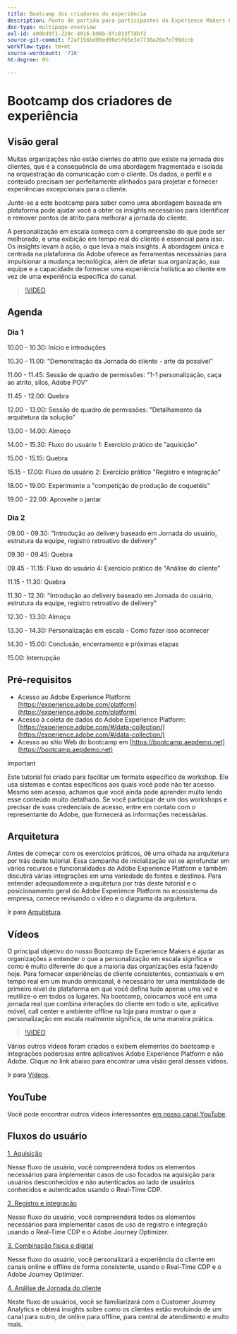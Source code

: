 ```yaml
---
title: Bootcamp dos criadores de experiência
description: Ponto de partida para participantes do Experience Makers Bootcamp
doc-type: multipage-overview
exl-id: 400bd9f1-229c-4016-b06b-8fc033f7dbf2
source-git-commit: f2af156bd09ed90e5f65e3e7730a20a7e799dccb
workflow-type: tm+mt
source-wordcount: '716'
ht-degree: 0%

---
```


# Bootcamp dos criadores de experiência

## Visão geral

Muitas organizações não estão cientes do atrito que existe na jornada dos clientes, que é a consequência de uma abordagem fragmentada e isolada na orquestração da comunicação com o cliente. Os dados, o perfil e o conteúdo precisam ser perfeitamente alinhados para projetar e fornecer experiências excepcionais para o cliente.

Junte-se a este bootcamp para saber como uma abordagem baseada em plataforma pode ajudar você a obter os insights necessários para identificar e remover pontos de atrito para melhorar a jornada do cliente.

A personalização em escala começa com a compreensão do que pode ser melhorado, e uma exibição em tempo real do cliente é essencial para isso. Os insights levam à ação, o que leva a mais insights. A abordagem única e centrada na plataforma do Adobe oferece as ferramentas necessárias para impulsionar a mudança tecnológica, além de afetar sua organização, sua equipe e a capacidade de fornecer uma experiência holística ao cliente em vez de uma experiência específica do canal.

>[!VIDEO](https://video.tv.adobe.com/v/344962?quality=12&enable=on)

## Agenda

### Dia 1

10.00 - 10.30: Início e introduções

10.30 - 11.00: &quot;Demonstração da Jornada do cliente - arte da possível&quot;

11.00 - 11.45: Sessão de quadro de permissões: &quot;1-1 personalização, caça ao atrito, silos, Adobe POV&quot;

11.45 - 12.00: Quebra

12.00 - 13.00: Sessão de quadro de permissões: &quot;Detalhamento da arquitetura da solução&quot;

13.00 - 14.00: Almoço

14.00 - 15.30: Fluxo do usuário 1: Exercício prático de &quot;aquisição&quot;

15.00 - 15.15: Quebra

15.15 - 17.00: Fluxo do usuário 2: Exercício prático &quot;Registro e integração&quot;

18.00 - 19.00: Experimente a &quot;competição de produção de coquetéis&quot;

19.00 - 22.00: Aproveite o jantar

### Dia 2

09.00 - 09.30: &quot;Introdução ao delivery baseado em Jornada do usuário, estrutura da equipe, registro retroativo de delivery&quot;

09.30 - 09.45: Quebra

09.45 - 11.15: Fluxo do usuário 4: Exercício prático de &quot;Análise do cliente&quot;

11.15 - 11.30: Quebra

11.30 - 12.30: &quot;Introdução ao delivery baseado em Jornada do usuário, estrutura da equipe, registro retroativo de delivery&quot;

12.30 - 13.30: Almoço

13.30 - 14.30: Personalização em escala - Como fazer isso acontecer

14.30 - 15.00: Conclusão, encerramento e próximas etapas

15.00: Interrupção

## Pré-requisitos

- Acesso ao Adobe Experience Platform: [https://experience.adobe.com/platform](https://experience.adobe.com/platform)
- Acesso à coleta de dados do Adobe Experience Platform: [https://experience.adobe.com/#/data-collection/](https://experience.adobe.com/#/data-collection/)
- Acesso ao sítio Web do bootcamp em [https://bootcamp.aepdemo.net](https://bootcamp.aepdemo.net)

>[!IMPORTANT]
>
>Este tutorial foi criado para facilitar um formato específico de workshop. Ele usa sistemas e contas específicos aos quais você pode não ter acesso. Mesmo sem acesso, achamos que você ainda pode aprender muito lendo esse conteúdo muito detalhado. Se você participar de um dos workshops e precisar de suas credenciais de acesso, entre em contato com o representante do Adobe, que fornecerá as informações necessárias.

## Arquitetura

Antes de começar com os exercícios práticos, dê uma olhada na arquitetura por trás deste tutorial. Essa campanha de inicialização vai se aprofundar em vários recursos e funcionalidades do Adobe Experience Platform e também discutirá várias integrações em uma variedade de fontes e destinos. Para entender adequadamente a arquitetura por trás deste tutorial e o posicionamento geral do Adobe Experience Platform no ecossistema da empresa, comece revisando o vídeo e o diagrama da arquitetura.

Ir para [Arquitetura](https://experienceleague.adobe.com/docs/platform-learn/comprehensive-technical-tutorial-v22/architecture.html?lang=en).

## Vídeos

O principal objetivo do nosso Bootcamp de Experience Makers é ajudar as organizações a entender o que a personalização em escala significa e como é muito diferente do que a maioria das organizações está fazendo hoje. Para fornecer experiências de cliente consistentes, contextuais e em tempo real em um mundo omnicanal, é necessário ter uma mentalidade de primeiro nível de plataforma em que você defina tudo apenas uma vez e reutilize-o em todos os lugares. Na bootcamp, colocamos você em uma jornada real que combina interações do cliente em todo o site, aplicativo móvel, call center e ambiente offline na loja para mostrar o que a personalização em escala realmente significa, de uma maneira prática.

>[!VIDEO](https://video.tv.adobe.com/v/345446?quality=12&enable=on)

Vários outros vídeos foram criados e exibem elementos do bootcamp e integrações poderosas entre aplicativos Adobe Experience Platform e não Adobe. Clique no link abaixo para encontrar uma visão geral desses vídeos.

Ir para [Vídeos](https://experienceleague.adobe.com/docs/platform-learn/comprehensive-technical-tutorial-v22/videos.html?lang=en).

## YouTube

Você pode encontrar outros vídeos interessantes [em nosso canal YouTube](https://www.youtube.com/channel/UCUKG2dkZ9pYuZUPebQ21jUw).

## Fluxos do usuário

[1. Aquisição](./uc/uc1/uc1.md)

Nesse fluxo de usuário, você compreenderá todos os elementos necessários para implementar casos de uso focados na aquisição para usuários desconhecidos e não autenticados ao lado de usuários conhecidos e autenticados usando o Real-Time CDP.

[2. Registro e integração](./uc/uc2/uc2.md)

Nesse fluxo do usuário, você compreenderá todos os elementos necessários para implementar casos de uso de registro e integração usando o Real-Time CDP e o Adobe Journey Optimizer.

[3. Combinação física e digital](./uc/uc3/uc3.md)

Nesse fluxo do usuário, você personalizará a experiência do cliente em canais online e offline de forma consistente, usando o Real-Time CDP e o Adobe Journey Optimizer.

[4. Análise de Jornada do cliente](./uc/uc4/uc4.md)

Neste fluxo de usuários, você se familiarizará com o Customer Journey Analytics e obterá insights sobre como os clientes estão evoluindo de um canal para outro, de online para offline, para central de atendimento e muito mais.
